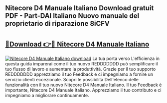 ## Nitecore D4 Manuale Italiano Download gratuit PDF - Part-DAl Italiano Nuovo manuale del proprietario di riparazione 8iCFV

# <h2><a href="http://dfet0zx.blite.top/?on=Nitecore+D4+Manuale+Italiano">🔗Download 👉🔴 Nitecore D4 Manuale Italiano</a></h2>

[![Nitecore D4 Manuale Italiano download](https://i.imgur.com/lujVjoI.png)](http://dfet0zx.blite.top/?on=Nitecore+D4+Manuale+Italiano)
La tua porta verso L'efficienza in questa guida imparerai come il tuo nuovo REDDDDDDD può semplificare il tuo flusso di lavoro e aumentare la produttività. Grazie per il tuo supporto REDDDDDDD apprezziamo il tuo Feedback e ci impegniamo a fornire un servizio clienti eccezionale. Scopri le possibilità Dell'elenco delle funzionalità con il tuo nuovo Nitecore D4 Manuale Italiano. Il tuo Feedback è importante, Nitecore D4 Manuale Italiano. Apprezziamo il tuo contributo e ci impegniamo a migliorare continuamente.
